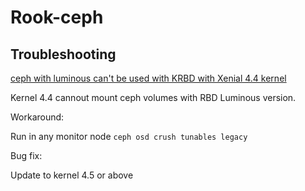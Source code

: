 # Rook-ceph

## Troubleshooting

[ceph with luminous can't be used with KRBD with Xenial 4.4 kernel][1]

Kernel 4.4 cannout mount ceph volumes with RBD Luminous version.

Workaround:

Run in any monitor node `ceph osd crush tunables legacy`

Bug fix:

Update to kernel 4.5 or above

[1]: https://bugs.launchpad.net/charm-ceph-mon/+bug/1716735
